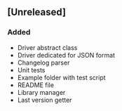 ## [Unreleased]
### Added
- Driver abstract class
- Driver dedicated for JSON format
- Changelog parser
- Unit tests
- Example folder with test script
- README file
- Library manager
- Last version getter